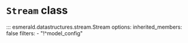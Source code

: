 # **`Stream`** class

::: esmerald.datastructures.stream.Stream
    options:
        inherited_members: false
        filters:
        - "!^model_config"
